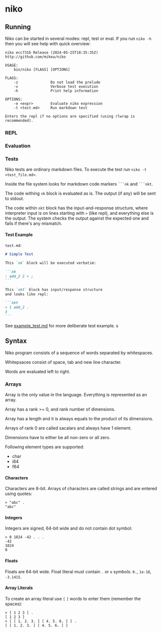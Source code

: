 # niko

## Running

Niko can be started in several modes: repl, test or eval.
If you run `niko -h` then you will see help with quick overview:

```text
niko ecc731b Release (2024-05-25T18:35:35Z) http://github.com/mikea/niko

USAGE:
    bin/niko [FLAGS] [OPTIONS]

FLAGS:
    -z               Do not load the prelude
    -v               Verbose test execution
    -h               Print help information

OPTIONS:
    -e <expr>        Evaluate niko expression
    -t <test.md>     Run markdown test

Enters the repl if no options are specified (using rlwrap is recommended).
```

### REPL

### Evaluation

### Tests

Niko tests are ordinary markdown files. To execute the test run `niko -t <test_file.md>`.

Inside the file system looks for markdown code markers `` ```nk `` and `` ```nkt ``.

The code withing `nk` block is evaluated as is.
The output (if any) will be sent to stdout.

The code within `nkt` block has the input-and-response structure,
where interpreter input is on lines starting with `>` (like repl), and everything else is the output. The system checks the output against the expected one and fails if there's any mismatch.

#### Test Example

`test.md`:

````md
# Simple Test

This `nk` block will be executed verbatim:

```nk
: add_2 2 + ;
```

This `nkt` block has input/response structure
and looks like repl:

```nkt
> 1 add_2 .
3
```

````

See [example_test.md](example_test.md) for more
deliberate test example.
s
## Syntax

Niko program consists of a sequence of words separated by whitespaces. 

Whitepsaces consist of space, tab and new line character.

Words are evaluated left to right.

### Arrays

Array is the only value in the language. Everything is represented as an array.

Array has a rank >= 0, and rank number of dimensions. 

Array has a length and it is always equals to the product of its dimensions. 

Arrays of rank 0 are called sacalars and always have 1 element. 

Dimensions have to either be all non-zero or all zero. 

Following element types are supported:

- char
- i64
- f64

#### Characters

Characters are 8-bit. 
Arrays of characters are called strings and are entered using quotes: 

```nkt
> "abc" .
"abc"
```

#### Integers

Integers are signed, 64-bit wide and do not
contain dot symbol: 

```nkt
> 0 1024 -42 . . .
-42
1024
0
```

#### Floats

Floats are 64-bit wide. Float literal must contain `.` or `e` symbols:
`0.`, `1e-16`, `-3.1415`.

#### Array Literals

To create an array literal use `[` `]` words to enter them (remember the spaces):

```nkt
> [ 1 2 3 ] .
[ 1 2 3 ]
> [ [ 1. 2. 3. ] [ 4. 5. 6. ] ] .
[ [ 1. 2. 3. ] [ 4. 5. 6. ] ]
```
